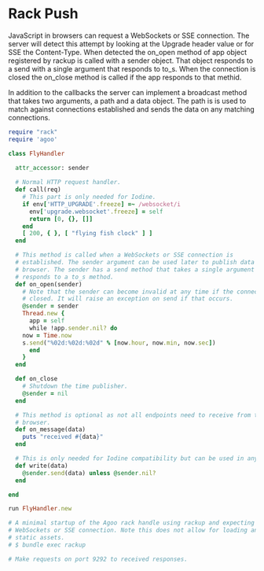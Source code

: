 # Rack Push

JavaScript in browsers can request a WebSockets or SSE connection. The server
will detect this attempt by looking at the Upgrade header value or for SSE the
Content-Type. When detected the on_open method of app object registered by
rackup is called with a sender object. That object responds to a send with a
single argument that responds to to_s. When the connection is closed the
on_close method is called if the app responds to that methid.

In addition to the callbacks the server can implement a broadcast method that
takes two arguments, a path and a data object. The path is is used to match
against connections established and sends the data on any matching
connections.

```ruby
require "rack"
require 'agoo'

class FlyHandler

  attr_accessor: sender
  
  # Normal HTTP request handler.
  def call(req)
    # This part is only needed for Iodine.
    if env['HTTP_UPGRADE'.freeze] =~ /websocket/i
      env['upgrade.websocket'.freeze] = self
      return [0, {}, []]
    end
    [ 200, { }, [ "flying fish clock" ] ]
  end

  # This method is called when a WebSockets or SSE connection is
  # established. The sender argument can be used later to publish data to the
  # browser. The sender has a send method that takes a single argument that
  # responds to a to_s method.
  def on_open(sender)
    # Note that the sender can become invalid at any time if the connection is
    # closed. It will raise an exception on send if that occurs.
    @sender = sender
    Thread.new {
      app = self
      while !app.sender.nil? do
	now = Time.now
	s.send("%02d:%02d:%02d" % [now.hour, now.min, now.sec])
      end
    }
  end

  def on_close
    # Shutdown the time publisher.
    @sender = nil
  end

  # This method is optional as not all endpoints need to receive from the
  # browser.
  def on_message(data)
    puts "received #{data}"
  end

  # This is only needed for Iodine compatibility but can be used in any case.
  def write(data)
    @sender.send(data) unless @sender.nil?
  end

end

run FlyHandler.new

# A minimal startup of the Agoo rack handle using rackup and expecting a
# WebSockets or SSE connection. Note this does not allow for loading any
# static assets.
# $ bundle exec rackup

# Make requests on port 9292 to received responses.
```

